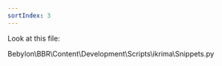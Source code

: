```yaml
---
sortIndex: 3
---
```


Look at this file:

Bebylon\\BBR\\Content\\Development\\Scripts\\ikrima\\Snippets.py
